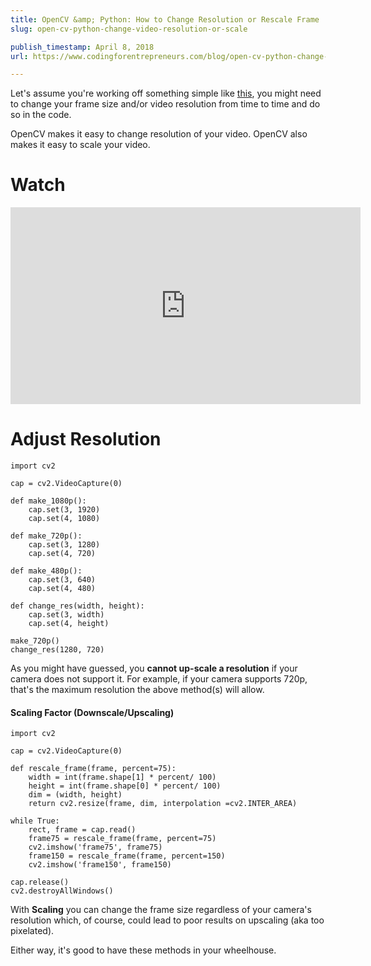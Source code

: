 ```yaml
---
title: OpenCV &amp; Python: How to Change Resolution or Rescale Frame
slug: open-cv-python-change-video-resolution-or-scale

publish_timestamp: April 8, 2018
url: https://www.codingforentrepreneurs.com/blog/open-cv-python-change-video-resolution-or-scale/

---
```


Let's assume you're working off something simple like [this](https://www.codingforentrepreneurs.com/blog/opencv-python-web-camera-quick-test/), you might need to change your frame size and/or video resolution from time to time and do so in the code.

OpenCV makes it easy to change resolution of your video.
OpenCV also makes it easy to scale your video. 

# Watch
<iframe width="560" height="315" src="https://www.youtube.com/embed/y76C3P20rwc" frameborder="0" allow="autoplay; encrypted-media" allowfullscreen></iframe>

# Adjust Resolution

```
import cv2

cap = cv2.VideoCapture(0)

def make_1080p():
    cap.set(3, 1920)
    cap.set(4, 1080)

def make_720p():
    cap.set(3, 1280)
    cap.set(4, 720)

def make_480p():
    cap.set(3, 640)
    cap.set(4, 480)

def change_res(width, height):
    cap.set(3, width)
    cap.set(4, height)

make_720p()
change_res(1280, 720)

```

As you might have guessed, you **cannot up-scale a resolution** if your camera does not support it. For example, if your camera supports 720p, that's the maximum resolution the above method(s) will allow. 

#### Scaling Factor (Downscale/Upscaling)
```
import cv2

cap = cv2.VideoCapture(0)

def rescale_frame(frame, percent=75):
    width = int(frame.shape[1] * percent/ 100)
    height = int(frame.shape[0] * percent/ 100)
    dim = (width, height)
    return cv2.resize(frame, dim, interpolation =cv2.INTER_AREA)

while True:
    rect, frame = cap.read()
    frame75 = rescale_frame(frame, percent=75)
    cv2.imshow('frame75', frame75)
    frame150 = rescale_frame(frame, percent=150)
    cv2.imshow('frame150', frame150)

cap.release()
cv2.destroyAllWindows()
```

With **Scaling** you can change the frame size regardless of your camera's resolution which, of course, could lead to poor results on upscaling (aka too pixelated). 

Either way, it's good to have these methods in your wheelhouse.